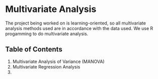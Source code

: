 # Multivariate Analysis
The project being worked on is learning-oriented, so all multivariate analysis methods used are in accordance with the data used. We use R progamming to do multivariate analysis.

## Table of Contents

1. Multivariate Analysis of Variance (MANOVA)
2. Multivariate Regression Analysis
3. 
